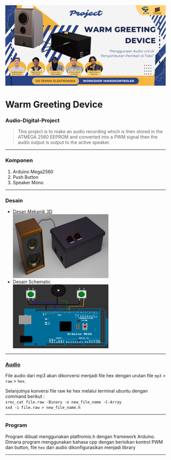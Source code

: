 <img src="assets/WARM_GREETING_DEVICE.png">

# Warm Greeting Device
### Audio-Digital-Project

>This project is to make an audio recording which is then stored in the ATMEGA 2560 EEPROM and converted into a PWM signal then the audio output is output to the active speaker.

---
### Komponen
1. Arduino Mega2560
2. Push Button
3. Speaker Mono
--- 

### Desain
- [Desan Mekanik 3D](https://github.com/HaqifalHS/Audio-Digital-Project/blob/e685f46bf5777b190d26c859aad1c4a9765173e5/Mekanik/Readme.md)<br>
  <img src="https://github.com/HaqifalHS/Audio-Digital-Project/blob/e33110678c75640b1c9dc7cf8615ef37a85bc81d/assets/rancangan_sistem.png" width="300" height="200">
- Desain Schematic<br>
  <img src="https://github.com/HaqifalHS/Audio-Digital-Project/blob/e33110678c75640b1c9dc7cf8615ef37a85bc81d/assets/skematik.png" width="300" height="200">
---

### [Audio](https://github.com/HaqifalHS/Audio-Digital-Project/blob/2348ff62978557f05a66bd87971e037f53e90160/Audio/Readme.md)
File audio dari mp3 akan dikonversi menjadi file hex dengan urutan file ```mp3``` > ```raw``` > ```hex```.

Selanjutnya konversi file raw ke hex melalui terminal ubuntu dengan command berikut : <br>
```srec_cat file.raw -Binary -o new_file_name -C-Array```<br>
```xxd -i file.raw > new_file_name.h``` <br>

---
### Program
Program dibuat menggunakan platfromio.h dengan framework Arduino. Dimana program menggunakan bahasa cpp dengan berisikan kontrol PWM dan button, file ```hex``` dari audio dikonfigurasikan menjadi library

---
